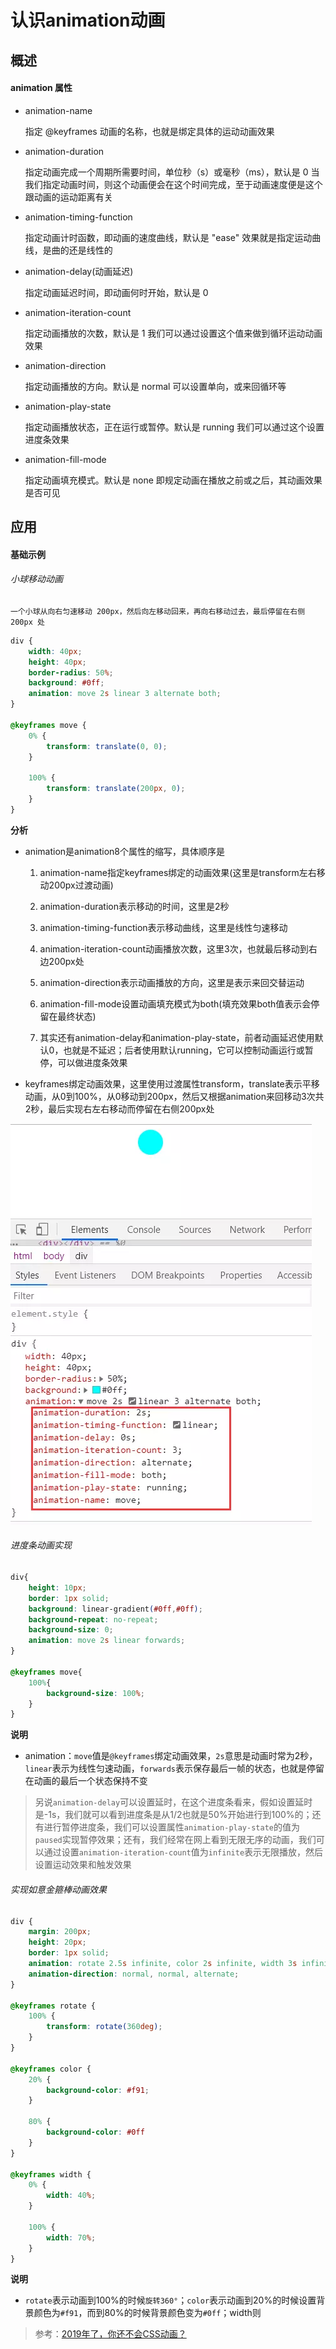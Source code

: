 # 认识animation动画

## 概述

#### animation 属性

* animation-name

	指定 @keyframes 动画的名称，也就是绑定具体的运动动画效果

* animation-duration

	指定动画完成一个周期所需要时间，单位秒（s）或毫秒（ms），默认是 0
	当我们指定动画时间，则这个动画便会在这个时间完成，至于动画速度便是这个跟动画的运动距离有关

* animation-timing-function

	指定动画计时函数，即动画的速度曲线，默认是 "ease"
	效果就是指定运动曲线，是曲的还是线性的

* animation-delay(动画延迟)

	指定动画延迟时间，即动画何时开始，默认是 0

* animation-iteration-count

	指定动画播放的次数，默认是 1
	我们可以通过设置这个值来做到循环运动动画效果

* animation-direction

	指定动画播放的方向。默认是 normal
	可以设置单向，或来回循环等

* animation-play-state

	指定动画播放状态，正在运行或暂停。默认是 running
	我们可以通过这个设置进度条效果

* animation-fill-mode

	指定动画填充模式。默认是 none
	即规定动画在播放之前或之后，其动画效果是否可见

## 应用

#### 基础示例

###### 小球移动动画

	一个小球从向右匀速移动 200px，然后向左移动回来，再向右移动过去，最后停留在右侧 200px 处

``` css
div {
    width: 40px;
    height: 40px;
    border-radius: 50%;
    background: #0ff;
    animation: move 2s linear 3 alternate both;
}

@keyframes move {
    0% {
        transform: translate(0, 0);
    }

    100% {
        transform: translate(200px, 0);
    }
}
```

**分析**

* animation是animation8个属性的缩写，具体顺序是

	1. animation-name指定keyframes绑定的动画效果(这里是transform左右移动200px过渡动画)
	2. animation-duration表示移动的时间，这里是2秒
	3. animation-timing-function表示移动曲线，这里是线性匀速移动
	4. animation-iteration-count动画播放次数，这里3次，也就最后移动到右边200px处
	5. animation-direction表示动画播放的方向，这里是表示来回交替运动
	6. animation-fill-mode设置动画填充模式为both(填充效果both值表示会停留在最终状态)

	7. 其实还有animation-delay和animation-play-state，前者动画延迟使用默认0，也就是不延迟；后者使用默认running，它可以控制动画运行或暂停，可以做进度条效果

* keyframes绑定动画效果，这里使用过渡属性transform，translate表示平移动画，从0到100%，从0移动到200px，然后又根据animation来回移动3次共2秒，最后实现右左右移动而停留在右侧200px处

![animation8个属性缩写图](../images/animation8个属性缩写图.png)

###### 进度条动画实现

``` css
div{  
	height: 10px; 
	border: 1px solid;  
	background: linear-gradient(#0ff,#0ff);  
	background-repeat: no-repeat;  
	background-size: 0;  
	animation: move 2s linear forwards;
}

@keyframes move{  
	100%{    
		background-size: 100%;  
	}
}
```

**说明**

* animation：`move`值是`@keyframes`绑定动画效果，`2s`意思是动画时常为2秒，`linear`表示为线性匀速动画，`forwards`表示保存最后一帧的状态，也就是停留在动画的最后一个状态保持不变

> 另说`animation-delay`可以设置延时，在这个进度条看来，假如设置延时是-1s，我们就可以看到进度条是从1/2也就是50%开始进行到100%的；还有进行暂停进度条，我们可以设置属性`animation-play-state`的值为`paused`实现暂停效果；还有，我们经常在网上看到无限无序的动画，我们可以通过设置`animation-iteration-count`值为`infinite`表示无限播放，然后设置运动效果和触发效果

###### 实现如意金箍棒动画效果

``` css
div {
	margin: 200px;
	height: 20px;
	border: 1px solid;
	animation: rotate 2.5s infinite, color 2s infinite, width 3s infinite;
	animation-direction: normal, normal, alternate;
}

@keyframes rotate {
	100% {
		transform: rotate(360deg);
	}
}

@keyframes color {
	20% {
		background-color: #f91;
	}

	80% {
		background-color: #0ff
	}
}

@keyframes width {
	0% {
		width: 40%;
	}

	100% {
		width: 70%;
	}
}
```

**说明**

* `rotate`表示动画到100%的时候`旋转360°`；`color`表示动画到20%的时候设置背景颜色为`#f91`，而到80%的时候背景颜色变为`#0ff`；width则


> 参考：[2019年了，你还不会CSS动画？](https://juejin.im/post/5cdd178ee51d456e811d279b)
